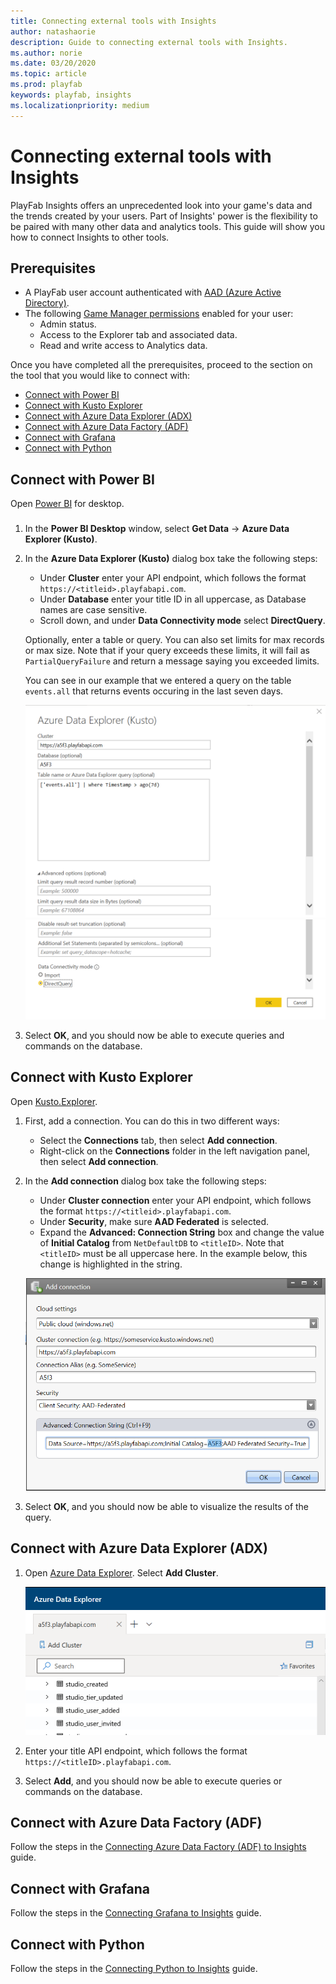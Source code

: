 ```yaml
---
title: Connecting external tools with Insights
author: natashaorie
description: Guide to connecting external tools with Insights. 
ms.author: norie
ms.date: 03/20/2020    
ms.topic: article
ms.prod: playfab
keywords: playfab, insights
ms.localizationpriority: medium
---
```


# Connecting external tools with Insights

PlayFab Insights offers an unprecedented look into your game's data and the trends created by your users. Part of Insights' power is the flexibility to be paired with many other data and analytics tools. This guide will show you how to connect Insights to other tools.

## Prerequisites
* A PlayFab user account authenticated with [AAD (Azure Active Directory)](https://docs.microsoft.com/gaming/playfab/features/authentication/aad-authentication/).
* The following [Game Manager permissions](https://docs.microsoft.com/gaming/playfab/features/config/gamemanager/playfab-user-roles#assigning-roles) enabled for your user:
    *  Admin status.
    *  Access to the Explorer tab and associated data.
    *  Read and write access to Analytics data.

Once you have completed all the prerequisites, proceed to the section on the tool that you would like to connect with: 
  - [Connect with Power BI](#connect-with-power-bi)
  - [Connect with Kusto Explorer](#connect-with-kusto-explorer)
  - [Connect with Azure Data Explorer (ADX)](#connect-with-azure-data-explorer-adx)
  - [Connect with Azure Data Factory (ADF)](#connect-with-azure-data-factory-adf)
  - [Connect with Grafana](#connect-with-grafana)
  - [Connect with Python](#connect-with-python)
  
## Connect with Power BI
Open [Power BI](https://powerbi.microsoft.com/desktop/) for desktop. 

### 
1. In the **Power BI Desktop** window, select **Get Data** -> **Azure Data Explorer (Kusto)**.
2. In the **Azure Data Explorer (Kusto)** dialog box take the following steps:
   * Under **Cluster** enter your API endpoint, which follows the format `https://<titleid>.playfabapi.com`. 
   * Under **Database** enter your title ID in all uppercase, as Database names are case sensitive. 
   * Scroll down, and under **Data Connectivity mode** select **DirectQuery**.

   Optionally, enter a table or query. You can also set limits for max records or max size. Note that if your query exceeds these limits, it will fail as `PartialQueryFailure` and return a message saying you exceeded limits. 

   You can see in our example that we entered a query on the table `events.all` that returns events occuring in the last seven days. 

   ![Power BI Setup](media/powerBI.png)
   ![Power BI Setup Extended](media/powerBI-2.png)

3. Select **OK**, and you should now be able to execute queries and commands on the database. 

## Connect with Kusto Explorer
Open [Kusto.Explorer](https://docs.microsoft.com/azure/kusto/tools/kusto-explorer). 
1. First, add a connection. You can do this in two different ways:
   * Select the **Connections** tab, then select **Add connection**.
   * Right-click on the **Connections** folder in the left navigation panel, then select **Add connection**.

2. In the **Add connection** dialog box take the following steps:
   * Under **Cluster connection** enter your API endpoint, which follows the format `https://<titleid>.playfabapi.com`. 
   * Under **Security**, make sure **AAD Federated** is selected. 
   * Expand the **Advanced: Connection String** box and change the value of **Initial Catalog** from `NetDefaultDB` to `<titleID>`. Note that `<titleID>` must be all uppercase here. In the example below, this change is highlighted in the string. 
  
   ![Kusto.Explorer add connection](media/kusto-explorer.png)

3. Select **OK**, and you should now be able to visualize the results of the query.

## Connect with Azure Data Explorer (ADX)
 
1. Open [Azure Data Explorer](https://dataexplorer.azure.com/). Select **Add Cluster**. 

   ![ADX Add connection](media/adx-add-cluster-button.png)

2. Enter your title API endpoint, which follows the format `https://<titleID>.playfabapi.com`. 
3. Select **Add**, and you should now be able to execute queries or commands on the database. 

## Connect with Azure Data Factory (ADF)

Follow the steps in the [Connecting Azure Data Factory (ADF) to Insights](connecting-azure-data-factory-to-insights.md) guide.

## Connect with Grafana

Follow the steps in the [Connecting Grafana to Insights](connecting-grafana-to-insights.md) guide.

## Connect with Python


Follow the steps in the [Connecting Python to Insights](connecting-python-to-insights.md) guide.